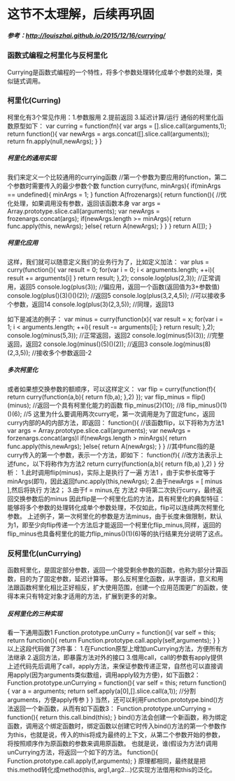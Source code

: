 # 这节不太理解，后续再巩固
##### 参考：http://louiszhai.github.io/2015/12/16/currying/
### 函数式编程之柯里化与反柯里化

Currying是函数式编程的一个特性，将多个参数处理转化成单个参数的处理，类似链式调用。

### 柯里化(Curring)
  柯里化有3个常见作用：1.参数服用  2.提前返回  3.延迟计算/运行
  通俗的柯里化函数原型如下：
    var curring = function(fn){
      var args = [].slice.call(arguments,1);
      return function(){
        var newArgs = args.concat([].slice.call(arguments));
        return fn.apply(null,newArgs);
      }
    }
##### 柯里化的通用实现
  我们来定义一个比较通用的currying函数
  //第一个参数为要应用的function，第二个参数时需要传入的最少参数个数
    function curry(func, minArgs){
      if(minArgs == undefined){
        minArgs = 1;
      }
      function A(frozenargs){
        return function(){ //优化处理，如果调用没有参数，返回该函数本身
          var args = Array.prototype.slice.call(arguments);
          var newArgs = frozenargs.concat(args);
          if(newArgs.length >= minArgs){
            return func.apply(this, newArgs);
          }else{
            return A(newArgs);
          }
        }
      }
      return A([]);
    }
##### 柯里化应用
  这样，我们就可以随意定义我们的业务行为了，比如定义加法：
    var plus = curry(function(){
      var result = 0;
      for(var i = 0; i < arguments.length; ++i){
        result += arguments[i]
      }
      return result;
    },2);
    console.log(plus(2,3)); //正常调用，返回5
    console.log(plus(3)); //偏应用，返回一个函数(返回值为3+参数值)
    console.log(plus()(3)()()(2)); //返回5
    console.log(plus(3,2,4,5)); //可以接收多个参数，返回14
    console.log(plus(3)(2,3,5)); //同理，返回13

  如下是减法的例子：
    var minus = curry(function(x){
      var result = x;
      for(var i = 1; i < arguments.length; ++i){
        result -= arguments[i];
      }
      return result;
    },2);
    console.log(minus(5,3)); //正常返回，返回2
    console.log(minus(5)(3)); //完整返回，返回2
    console.log(minus()(5)()(2));  //返回3
    console.log(minus(8)(2,3,5)); //接收多个参数返回-2 

##### 多次柯里化
  或者如果想交换参数的额顺序，可以这样定义：
    var flip = curry(function(f){
      return curry(function(a,b){
        return f(b,a);
      },2)
    });
    var flip_minus = flip()(minus); //返回一个具有柯里化能力的函数
    flip_minus(2)(10); //8
    flip_minus()(1)()(6); //5
  这里为什么要调用两次curry呢，第一次调用是为了固定func，返回curry内部的A的内部方法，即返回：
    function(){ //该函数flip，以下将称为方法1
      var args = Array.prototype.slice.call(arguments);
      var newArgs = forzenargs.concat(args)l
      if(newArgs.length > minArgs){
        return func.apply(this,newArgs);
      }else{
        return A(newArgs);
      }
    }
    //其中func指的是curry传入的第一个参数，表示一个方法，即如下：
    function(f){ //改方法表示上述func，以下将称作为方法2
      return curry(function(a,b){
        return f(b,a)
      },2)
    }
  分析：
    1.此时调用flip(minus)，实际上是执行了一遍 方法1 ，由于实参长度等于minArgs(即1)，因此返回func.apply(this,newArgs);
    2.由于newArgs = [ minus ],然后将执行 方法2；
    3.由于f = minus,在 方法2 中将第二次执行curry，最终返回交换参数后的minus
  因此flip是一个柯里化后的方法，具有柯里化的典型特征：能够将多个参数的处理转化成单个参数处理，不仅如此，flip可以连续两次柯里化参数。
  上述例子，第一次柯里化的参数是方法minus，由于长度未做限制，默认为1，即至少向flip传递一个方法后才能返回一个柯里化flip_minus,同样，返回的flip_minus也具备柯里化的能力flip_minus()(1)(6)等的执行结果充分说明了这点。

### 反柯里化(unCurrying)
  函数柯里化，是固定部分参数，返回一个接受剩余参数的函数，也称为部分计算函数，目的为了固定参数，延迟计算等。
  那么反柯里化函数，从字面讲，意义和用法跟函数柯里化相比正好相反，扩大使用范围，创建一个应用范围更广的函数，使得本来只有特定对象才适用的方法，扩展到更多的对象。

##### 反柯里化的三种实现
  看一下通用函数1
    Function.prototype.unCurry = function(){
      var self = this;
      return function(){
        return Function.prototype.call.apply(self,arguments);
      }
    }
  以上这段代码做了3件事：
    1.在Function原型上增加unCurrying方法，方便所有方法继承
    2.返回方法，即暴露方法对外的接口
    3.借用call，call的参数有apply提供
  上述代码先后调用了call，apply方法，来保证参数传递正常，自然也可以直接调用apply(因为arguments类似数组，调用apply较为方便)，如下函数2：
    Function.prototype.unCurrying = function(){
      var self = this;
      return function(){
        var a = arguments;
        return self.apply(a[0],[].slice.call(a,1)); //分割arguments，方便apply传参
      }
    }
  当然，还可以利用Function.prototype.bind()方法返回一个新函数，从而有如下函数3：
    Function.prototype.unCurrying = function(){
      return this.call.bind(this);
    }
  bind()方法会创建一个新函数，称为绑定函数，调用这个绑定函数时，绑定函数以创建它时传入bind()方法的第一个参数作为this，也就是说，传入的this将成为最终的上下文，从第二个参数开始的参数，将按照顺序作为原函数的参数来调用原函数。
  也就是说，谁(假设为方法f)调用unCurrying方法，将返回一个如下的方法。
    function(){
      Function.prototype.call.apply(f,arguments);
    }
  原理都相同，最终就是把this.method转化成method(this, arg1,arg2...)亿实现方法借用和this的泛化。